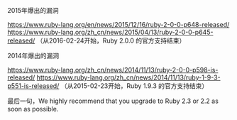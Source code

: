 2015年爆出的漏洞

  https://www.ruby-lang.org/en/news/2015/12/16/ruby-2-0-0-p648-released/
  https://www.ruby-lang.org/zh_cn/news/2015/04/13/ruby-2-0-0-p645-released/
  （从2016-02-24开始，Ruby 2.0.0 的官方支持结束）


2014年爆出的漏洞

  https://www.ruby-lang.org/zh_cn/news/2014/11/13/ruby-2-0-0-p598-is-released/
  https://www.ruby-lang.org/zh_cn/news/2014/11/13/ruby-1-9-3-p551-is-released/
  （从2015-02-23开始，Ruby 1.9.3 的官方支持结束）

最后一句，We highly recommend that you upgrade to Ruby 2.3 or 2.2 as soon as possible.
